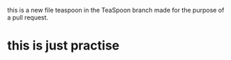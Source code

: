 this is a new file teaspoon in the TeaSpoon branch made for the purpose of a pull request.

# this is just practise
